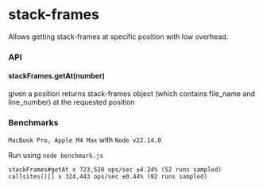 # stack-frames

Allows getting stack-frames at specific position with low overhead.

### API

#### stackFrames.getAt(number)

given a position returns stack-frames object (which contains file_name and line_number) at the requested position


### Benchmarks

`MacBook Pro, Apple M4 Max` with `Node v22.14.0`

Run using `node benchmark.js`

```
stackFrames#getAt x 723,520 ops/sec ±4.24% (52 runs sampled)
callsites()[] x 324,443 ops/sec ±0.44% (92 runs sampled)
```
